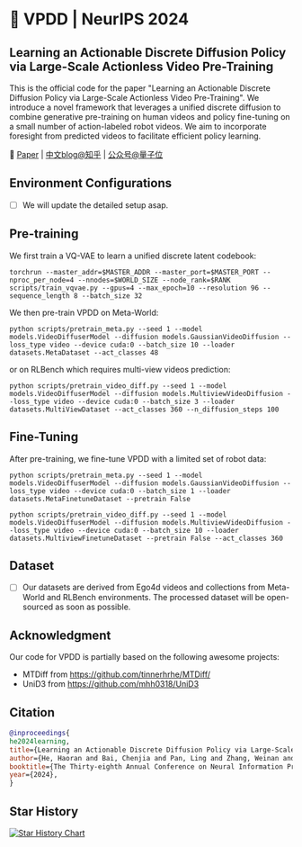 # :rocket: VPDD | NeurIPS 2024

## Learning an Actionable Discrete Diffusion Policy via Large-Scale Actionless Video Pre-Training

This is the official code for the paper "Learning an Actionable Discrete Diffusion Policy via Large-Scale Actionless Video Pre-Training".
We introduce a novel framework that leverages a unified discrete diffusion to combine generative pre-training on human videos and policy fine-tuning on a small number of action-labeled robot videos. We aim to incorporate foresight from predicted videos to facilitate efficient policy learning.

📝 [Paper](https://arxiv.org/abs/2402.14407) \|  [中文blog@知乎](https://zhuanlan.zhihu.com/p/684830185) \| [公众号@量子位](https://zhuanlan.zhihu.com/p/684830185)
## Environment Configurations
- [ ] We will update the detailed setup asap.

## Pre-training

We first train a VQ-VAE to learn a unified discrete latent codebook:

`torchrun --master_addr=$MASTER_ADDR --master_port=$MASTER_PORT --nproc_per_node=4 --nnodes=$WORLD_SIZE --node_rank=$RANK scripts/train_vqvae.py --gpus=4 --max_epoch=10 --resolution 96 --sequence_length 8 --batch_size 32`

We then pre-train VPDD on Meta-World:

`python scripts/pretrain_meta.py --seed 1 --model models.VideoDiffuserModel --diffusion models.GaussianVideoDiffusion --loss_type video --device cuda:0 --batch_size 10 --loader datasets.MetaDataset --act_classes 48`

or on RLBench which requires multi-view videos prediction:

`python scripts/pretrain_video_diff.py --seed 1 --model models.VideoDiffuserModel --diffusion models.MultiviewVideoDiffusion --loss_type video --device cuda:0 --batch_size 3 --loader datasets.MultiViewDataset --act_classes 360 --n_diffusion_steps 100`
## Fine-Tuning
After pre-training, we fine-tune VPDD with a limited set of robot data:

`python scripts/pretrain_meta.py --seed 1 --model models.VideoDiffuserModel --diffusion models.GaussianVideoDiffusion --loss_type video --device cuda:0 --batch_size 1 --loader datasets.MetaFinetuneDataset --pretrain False`

`python scripts/pretrain_video_diff.py --seed 1 --model models.VideoDiffuserModel --diffusion models.MultiviewVideoDiffusion --loss_type video --device cuda:0 --batch_size 10 --loader datasets.MultiviewFinetuneDataset --pretrain False --act_classes 360`
## Dataset

- [ ]  Our datasets are derived from Ego4d videos and collections from Meta-World and RLBench environments. The processed dataset will be open-sourced as soon as possible.

## Acknowledgment 
Our code for VPDD is partially based on the following awesome projects:
- MTDiff from https://github.com/tinnerhrhe/MTDiff/
- UniD3 from https://github.com/mhh0318/UniD3
## Citation
```bibtex
@inproceedings{
he2024learning,
title={Learning an Actionable Discrete Diffusion Policy via Large-Scale Actionless Video Pre-Training},
author={He, Haoran and Bai, Chenjia and Pan, Ling and Zhang, Weinan and Zhao, Bin and Li, Xuelong},
booktitle={The Thirty-eighth Annual Conference on Neural Information Processing Systems},
year={2024},
}
```

## Star History

[![Star History Chart](https://api.star-history.com/svg?repos=tinnerhrhe/VPDD&type=Date)](https://star-history.com/#hpcaitech/Open-Sora&Date)